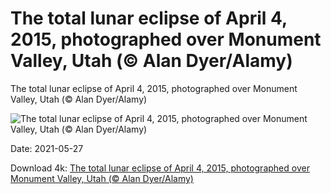 # The total lunar eclipse of April 4, 2015, photographed over Monument Valley, Utah (© Alan Dyer/Alamy)

The total lunar eclipse of April 4, 2015, photographed over Monument Valley, Utah (© Alan Dyer/Alamy)

![The total lunar eclipse of April 4, 2015, photographed over Monument Valley, Utah (© Alan Dyer/Alamy)](https://bing.com/th?id=OHR.TearDropEclipse_EN-US7861293677_UHD.jpg&w=1024&h=576)

Date: 2021-05-27

Download 4k: [The total lunar eclipse of April 4, 2015, photographed over Monument Valley, Utah (© Alan Dyer/Alamy)](https://bing.com/th?id=OHR.TearDropEclipse_EN-US7861293677_UHD.jpg)

